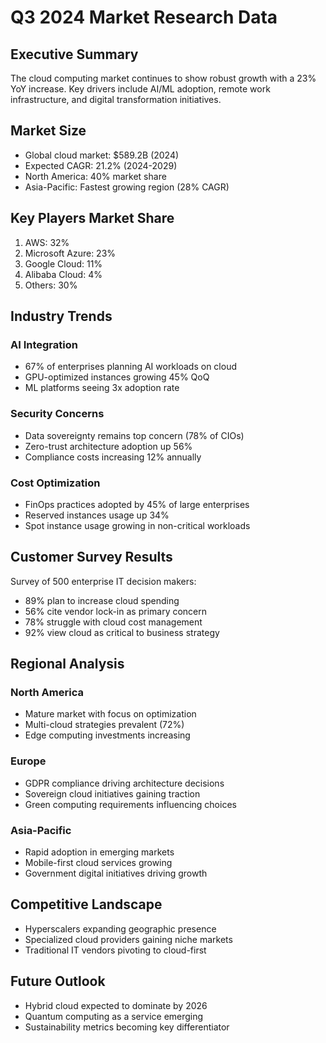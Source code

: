 # Q3 2024 Market Research Data

## Executive Summary
The cloud computing market continues to show robust growth with a 23% YoY increase. Key drivers include AI/ML adoption, remote work infrastructure, and digital transformation initiatives.

## Market Size
- Global cloud market: $589.2B (2024)
- Expected CAGR: 21.2% (2024-2029)
- North America: 40% market share
- Asia-Pacific: Fastest growing region (28% CAGR)

## Key Players Market Share
1. AWS: 32%
2. Microsoft Azure: 23%
3. Google Cloud: 11%
4. Alibaba Cloud: 4%
5. Others: 30%

## Industry Trends
### AI Integration
- 67% of enterprises planning AI workloads on cloud
- GPU-optimized instances growing 45% QoQ
- ML platforms seeing 3x adoption rate

### Security Concerns
- Data sovereignty remains top concern (78% of CIOs)
- Zero-trust architecture adoption up 56%
- Compliance costs increasing 12% annually

### Cost Optimization
- FinOps practices adopted by 45% of large enterprises
- Reserved instances usage up 34%
- Spot instance usage growing in non-critical workloads

## Customer Survey Results
Survey of 500 enterprise IT decision makers:
- 89% plan to increase cloud spending
- 56% cite vendor lock-in as primary concern
- 78% struggle with cloud cost management
- 92% view cloud as critical to business strategy

## Regional Analysis
### North America
- Mature market with focus on optimization
- Multi-cloud strategies prevalent (72%)
- Edge computing investments increasing

### Europe
- GDPR compliance driving architecture decisions
- Sovereign cloud initiatives gaining traction
- Green computing requirements influencing choices

### Asia-Pacific
- Rapid adoption in emerging markets
- Mobile-first cloud services growing
- Government digital initiatives driving growth

## Competitive Landscape
- Hyperscalers expanding geographic presence
- Specialized cloud providers gaining niche markets
- Traditional IT vendors pivoting to cloud-first

## Future Outlook
- Hybrid cloud expected to dominate by 2026
- Quantum computing as a service emerging
- Sustainability metrics becoming key differentiator